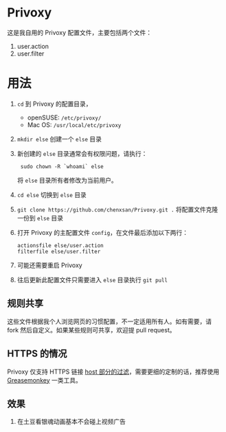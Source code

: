 Privoxy
=======

这是我自用的 Privoxy 配置文件，主要包括两个文件：

1. user.action
2. user.filter

# 用法

1. `cd` 到 Privoxy 的配置目录， 

    * openSUSE: `/etc/privoxy/` 
    * Mac OS: `/usr/local/etc/privoxy`
2. `mkdir else` 创建一个 `else` 目录
3. 新创建的 `else` 目录通常会有权限问题，请执行：

        sudo chown -R `whoami` else
    将 `else` 目录所有者修改为当前用户。
4. `cd else` 切换到 `else` 目录
4. `git clone https://github.com/chenxsan/Privoxy.git .` 将配置文件克隆一份到 `else` 目录
5. 打开 Privoxy 的主配置文件 `config`，在文件最后添加以下两行：

    ```
    actionsfile else/user.action
    filterfile else/user.filter
    ```
5. 可能还需要重启 Privoxy
6. 往后更新此配置文件只需要进入 `else` 目录执行 `git pull`

## 规则共享

这些文件根据我个人浏览网页的习惯配置，不一定适用所有人。如有需要，请 fork 然后自定义。如果某些规则可共享，欢迎提 pull request。

## HTTPS 的情况

Privoxy 仅支持 HTTPS 链接 [host 部分的过滤](http://www.privoxy.org/faq/misc.html#AEN909)，需要更细的定制的话，推荐使用 [Greasemonkey](http://www.greasespot.net/) 一类工具。

## 效果

1. 在土豆看银魂动画基本不会碰上视频广告
